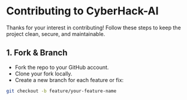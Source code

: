 # Contributing to CyberHack-AI

Thanks for your interest in contributing! Follow these steps to keep the project clean, secure, and maintainable.

## 1. Fork & Branch
- Fork the repo to your GitHub account.
- Clone your fork locally.
- Create a new branch for each feature or fix:
```bash
git checkout -b feature/your-feature-name

